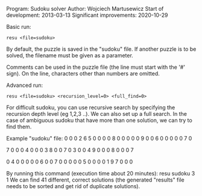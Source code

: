 Program: Sudoku solver
Author: Wojciech Martusewicz
Start of development: 2013-03-13
Significant improvements: 2020-10-29

Basic run:

	resu <file=sudoku>

By default, the puzzle is saved in the "sudoku" file.
If another puzzle is to be solved, the filename must be given as a parameter.

Comments can be used in the puzzle file (the line must start with the '#' sign).
On the line, characters other than numbers are omitted.

Advanced run:

	resu <file=sudoku> <recursion_level=0> <full_find=0>

For difficult sudoku, you can use recursive search by specifying the recursion depth level (eg 1,2,3 ..).
We can also set up a full search. In the case of ambiguous sudoku that have more than one solution, we can try to find them.

Example "sudoku" file:
0 0 0  2 6 5  0 0 0
0 8 0  0 0 0  0 9 0
0 6 0  0 0 0  0 7 0

7 0 0  0 4 0  0 0 3
8 0 0  7 0 3  0 0 4
9 0 0  0 8 0  0 0 7

0 4 0  0 0 0  0 6 0
0 7 0  0 0 0  0 5 0
0 0 0  1 9 7  0 0 0

By running this command (execution time about 20 minutes):
	resu sudoku 3 1
We can find 41 different, correct solutions (the generated "results" file needs to be sorted and get rid of duplicate solutions).

